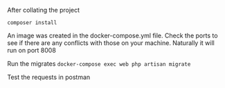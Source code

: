 After collating the project

```composer install```

An image was created in the docker-compose.yml file. Check the ports to see if there are any conflicts with those on your machine. Naturally it will run on port 8008

Run the migrates
```docker-compose exec web php artisan migrate```

Test the requests in postman
